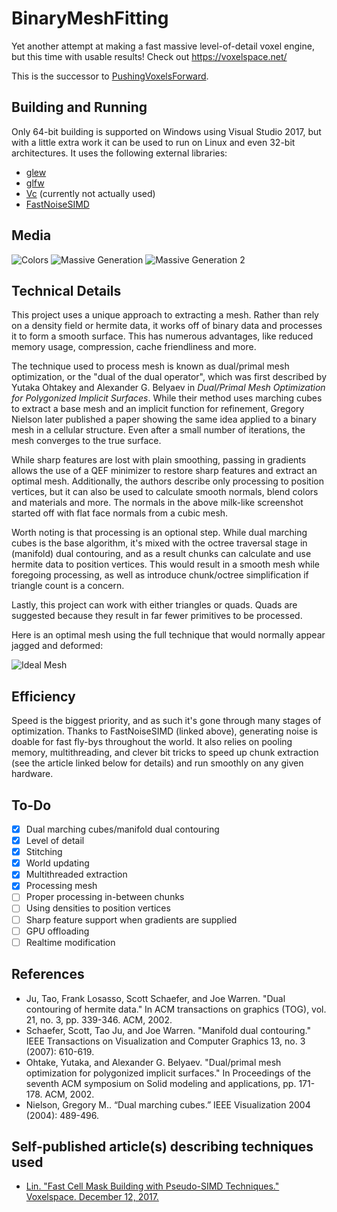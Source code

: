 # BinaryMeshFitting

Yet another attempt at making a fast massive level-of-detail voxel engine, but this time with usable results! Check out <https://voxelspace.net/>

This is the successor to [PushingVoxelsForward](https://github.com/Lin20/PushingVoxelsForward).

## Building and Running

Only 64-bit building is supported on Windows using Visual Studio 2017, but with a little extra work it can be used to run on Linux and even 32-bit architectures. It uses the following external libraries:

* [glew](http://glew.sourceforge.net/)
* [glfw](http://www.glfw.org/)
* [Vc](https://github.com/VcDevel/Vc) (currently not actually used)
* [FastNoiseSIMD](https://github.com/Auburns/FastNoiseSIMD)

## Media

![Colors](https://i.imgur.com/EwPzirl.png)
![Massive Generation](https://i.imgur.com/GlzJAYE.png)
![Massive Generation 2](https://i.imgur.com/O7CFm0o.png)

## Technical Details

This project uses a unique approach to extracting a mesh. Rather than rely on a density field or hermite data, it works off of binary data and processes it to form a smooth surface. This has numerous advantages, like reduced memory usage, compression, cache friendliness and more.

The technique used to process mesh is known as dual/primal mesh optimization, or the "dual of the dual operator", which was first described by Yutaka Ohtakey and Alexander G. Belyaev in _Dual/Primal Mesh Optimization for Polygonized Implicit Surfaces_. While their method uses marching cubes to extract a base mesh and an implicit function for refinement, Gregory Nielson later published a paper showing the same idea applied to a binary mesh in a cellular structure. Even after a small number of iterations, the mesh converges to the true surface.

While sharp features are lost with plain smoothing, passing in gradients allows the use of a QEF minimizer to restore sharp features and extract an optimal mesh. Additionally, the authors describe only processing to position vertices, but it can also be used to calculate smooth normals, blend colors and materials and more. The normals in the above milk-like screenshot started off with flat face normals from a cubic mesh.

Worth noting is that processing is an optional step. While dual marching cubes is the base algorithm, it's mixed with the octree traversal stage in (manifold) dual contouring, and as a result chunks can calculate and use hermite data to position vertices. This would result in a smooth mesh while foregoing processing, as well as introduce chunk/octree simplification if triangle count is a concern.

Lastly, this project can work with either triangles or quads. Quads are suggested because they result in far fewer primitives to be processed.

Here is an optimal mesh using the full technique that would normally appear jagged and deformed:

![Ideal Mesh](https://i.imgur.com/Vc2Y2wN.png)

## Efficiency

Speed is the biggest priority, and as such it's gone through many stages of optimization. Thanks to FastNoiseSIMD (linked above), generating noise is doable for fast fly-bys throughout the world. It also relies on pooling memory, multithreading, and clever bit tricks to speed up chunk extraction (see the article linked below for details) and run smoothly on any given hardware.

## To-Do

* [x] Dual marching cubes/manifold dual contouring
* [x] Level of detail
* [x] Stitching
* [x] World updating
* [x] Multithreaded extraction
* [x] Processing mesh
* [ ] Proper processing in-between chunks
* [ ] Using densities to position vertices
* [ ] Sharp feature support when gradients are supplied
* [ ] GPU offloading
* [ ] Realtime modification

## References

* Ju, Tao, Frank Losasso, Scott Schaefer, and Joe Warren. "Dual contouring of hermite data." In ACM transactions on graphics (TOG), vol. 21, no. 3, pp. 339-346. ACM, 2002.
* Schaefer, Scott, Tao Ju, and Joe Warren. "Manifold dual contouring." IEEE Transactions on Visualization and Computer Graphics 13, no. 3 (2007): 610-619.
* Ohtake, Yutaka, and Alexander G. Belyaev. "Dual/primal mesh optimization for polygonized implicit surfaces." In Proceedings of the seventh ACM symposium on Solid modeling and applications, pp. 171-178. ACM, 2002.
* Nielson, Gregory M.. “Dual marching cubes.” IEEE Visualization 2004 (2004): 489-496.

## Self-published article(s) describing techniques used

* [Lin. "Fast Cell Mask Building with Pseudo-SIMD Techniques." Voxelspace. December 12, 2017.](https://voxelspace.net/viewtopic.php?f=10&t=17)
